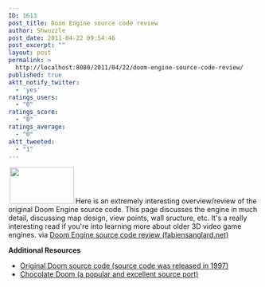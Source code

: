 ```yaml
---
ID: 1613
post_title: Doom Engine source code review
author: Shwuzzle
post_date: 2011-04-22 09:54:46
post_excerpt: ""
layout: post
permalink: >
  http://localhost:8080/2011/04/22/doom-engine-source-code-review/
published: true
aktt_notify_twitter:
  - 'yes'
ratings_users:
  - "0"
ratings_score:
  - "0"
ratings_average:
  - "0"
aktt_tweeted:
  - "1"
---
```

<a href="http://shwuzzle.com/wp-content/uploads/2011/04/doom_logo.jpg"><img class="alignleft size-full wp-image-1614" style="margin-left: 3px; margin-right: 3px;" title="doom_logo" src="http://shwuzzle.com/wp-content/uploads/2011/04/doom_logo.jpg" alt="" width="129" height="73" /></a>Here is an extremely interesting overview/review of the original Doom Engine source code. This page discusses the engine in much detail, discussing map design, view points, wall sructure, etc. It's a really interesting read if you're into learning more about older 3D video game engines.
via <a href="http://fabiensanglard.net/doomIphone/doomClassicRenderer.php">Doom Engine source code review (fabiensanglard.net)</a>

<strong>Additional Resources</strong>
<ul>
	<li><a href="ftp://ftp.idsoftware.com/idstuff/doom/linux/">Original Doom source code (source code was released in 1997)</a></li>
	<li><a href="http://www.chocolate-doom.org/wiki/index.php/Chocolate_Doom">Chocolate Doom (a popular and excellent source port)</a></li>
</ul>